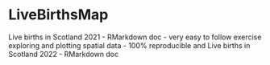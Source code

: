 # LiveBirthsMap
Live births in Scotland 2021 - RMarkdown doc -
very easy to follow exercise exploring and plotting spatial data -
100% reproducible
and
Live births in Scotland 2022 - RMarkdown doc
